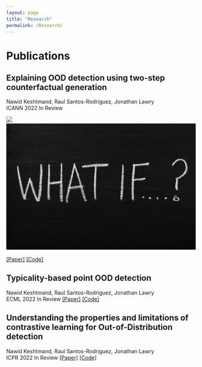 ```yaml
---
layout: page
title: "Research"
permalink: /Research/
---
```


# Publications

## Explaining OOD detection using two-step   counterfactual generation
Nawid Keshtmand, Raul Santos-Rodriguez, Jonathan Lawry  
ICANN 2022 In Review


<img src="../images/what-if.jpg">
<img src="images/what-if.jpg">


[[Paper]](https://www.overleaf.com/project/623c91a3e49ceb864ebc4e44) [[Code]](https://github.com/OngoingMLProjects/Contrastive_Dirichlet)


##  Typicality-based point OOD detection

Nawid Keshtmand, Raul Santos-Rodriguez, Jonathan Lawry  
ECML 2022 In Review
[[Paper]](https://www.overleaf.com/project/6177e98aed9c4d52c9b492db) [[Code]]((https://github.com/OngoingMLProjects/Contrastive_Representation_Uncertainty))

## Understanding the properties and limitations of contrastive learning for Out-of-Distribution detection
Nawid Keshtmand, Raul Santos-Rodriguez, Jonathan Lawry  
ICPR 2022 In Review
[[Paper]](https://www.overleaf.com/project/610e721107d0070578038c9c)  [[Code]](https://github.com/OngoingMLProjects/Contrastive_Representation_Uncertainty)









